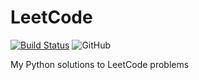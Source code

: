 # LeetCode

[![Build Status](https://travis-ci.org/rajshrivastava/LeetCode.svg?branch=master)](https://travis-ci.org/rajshrivastava/LeetCode)
![GitHub](https://img.shields.io/github/license/rajshrivastava/LeetCode)

My Python solutions to LeetCode problems
